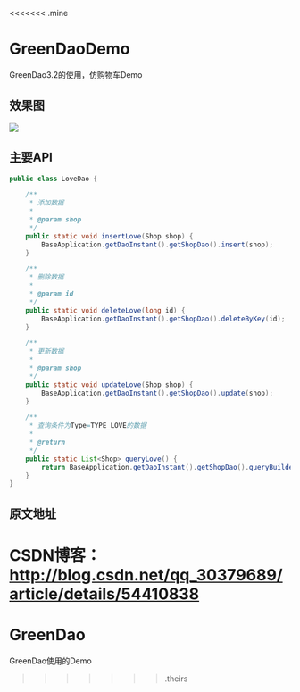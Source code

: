 <<<<<<< .mine
# GreenDaoDemo
GreenDao3.2的使用，仿购物车Demo

## 效果图

![](https://github.com/AndroidHensen/GreenDaoDemo/blob/master/app/src/main/res/drawable/preview.png)

## 主要API

```java
public class LoveDao {

    /**
     * 添加数据
     *
     * @param shop
     */
    public static void insertLove(Shop shop) {
        BaseApplication.getDaoInstant().getShopDao().insert(shop);
    }

    /**
     * 删除数据
     *
     * @param id
     */
    public static void deleteLove(long id) {
        BaseApplication.getDaoInstant().getShopDao().deleteByKey(id);
    }

    /**
     * 更新数据
     *
     * @param shop
     */
    public static void updateLove(Shop shop) {
        BaseApplication.getDaoInstant().getShopDao().update(shop);
    }

    /**
     * 查询条件为Type=TYPE_LOVE的数据
     *
     * @return
     */
    public static List<Shop> queryLove() {
        return BaseApplication.getDaoInstant().getShopDao().queryBuilder().where(ShopDao.Properties.Type.eq(Shop.TYPE_LOVE)).list();
    }
}
```

## 原文地址

CSDN博客：http://blog.csdn.net/qq_30379689/article/details/54410838
=======
# GreenDao
GreenDao使用的Demo



















































>>>>>>> .theirs
